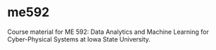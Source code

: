 # me592
Course material for ME 592: Data Analytics and Machine Learning for Cyber-Physical Systems at Iowa State University.
